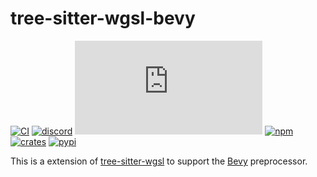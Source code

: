 tree-sitter-wgsl-bevy
=====================

[![CI][ci]](https://github.com/tree-sitter-grammars/tree-sitter-wgsl_bevy/actions/workflows/ci.yml)
[![discord][discord]](https://discord.gg/w7nTvsVJhm)
[![matrix][matrix]](https://matrix.to/#/#tree-sitter-chat:matrix.org)
[![npm][npm]](https://www.npmjs.com/package/tree-sitter-wgsl_bevy)
[![crates][crates]](https://crates.io/crates/tree-sitter-wgsl_bevy)
[![pypi][pypi]](https://pypi.org/project/tree-sitter-wgsl_bevy)

This is a extension of [tree-sitter-wgsl](https://github.com/szebniok/tree-sitter-wgsl) to support
the [Bevy](https://bevyengine.org/) preprocessor.

[ci]: https://img.shields.io/github/actions/workflow/status/tree-sitter-grammars/tree-sitter-wgsl_bevy/ci.yml?logo=github&label=CI
[discord]: https://img.shields.io/discord/1063097320771698699?logo=discord&label=discord
[matrix]: https://img.shields.io/matrix/tree-sitter-chat%3Amatrix.org?logo=matrix&label=matrix
[npm]: https://img.shields.io/npm/v/tree-sitter-wgsl_bevy?logo=npm
[crates]: https://img.shields.io/crates/v/tree-sitter-wgsl_bevy?logo=rust
[pypi]: https://img.shields.io/pypi/v/tree-sitter-wgsl_bevy?logo=pypi&logoColor=ffd242
